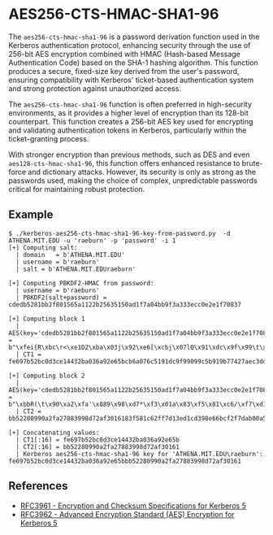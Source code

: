 # AES256-CTS-HMAC-SHA1-96

The `aes256-cts-hmac-sha1-96` is a password derivation function used in the Kerberos authentication protocol, enhancing security through the use of 256-bit AES encryption combined with HMAC (Hash-based Message Authentication Code) based on the SHA-1 hashing algorithm. This function produces a secure, fixed-size key derived from the user's password, ensuring compatibility with Kerberos' ticket-based authentication system and strong protection against unauthorized access.

The `aes256-cts-hmac-sha1-96` function is often preferred in high-security environments, as it provides a higher level of encryption than its 128-bit counterpart. This function creates a 256-bit AES key used for encrypting and validating authentication tokens in Kerberos, particularly within the ticket-granting process.

With stronger encryption than previous methods, such as DES and even `aes128-cts-hmac-sha1-96`, this function offers enhanced resistance to brute-force and dictionary attacks. However, its security is only as strong as the passwords used, making the choice of complex, unpredictable passwords critical for maintaining robust protection.

## 

## Example

```
$ ./kerberos-aes256-cts-hmac-sha1-96-key-from-password.py  -d ATHENA.MIT.EDU -u 'raeburn' -p 'password' -i 1
[+] Computing salt:
  | domain   = b'ATHENA.MIT.EDU'
  | username = b'raeburn'
  | salt = b'ATHENA.MIT.EDUraeburn'

[+] Computing PBKDF2-HMAC from password:
  | username = b'raeburn'
  | PBKDF2(salt+password) = cdedb5281bb2f801565a1122b25635150ad1f7a04bb9f3a333ecc0e2e1f70837

[+] Computing block 1
  | AES(key='cdedb5281bb2f801565a1122b25635150ad1f7a04bb9f3a333ecc0e2e1f70837').encrypt(KerberosConstant) = b"\xfei{R\xbc\r<\xe1D2\xba\x03j\x92\xe6[\xcbj\x07lQ\x91\xdc\x9f\x99\t\x9c[\x91\x9bwBz\xec=\xd55\x15\xff\xcb\x83'`\xb3y\x19\x1a\xaa"
  | CT1 = fe697b52bc0d3ce14432ba036a92e65bcb6a076c5191dc9f99099c5b919b77427aec3dd53515ffcb832760b379191aaa

[+] Computing block 2
  | AES(key='cdedb5281bb2f801565a1122b25635150ad1f7a04bb9f3a333ecc0e2e1f70837').encrypt(CT1) = b"\xbbR(\t\x90\xa2\xfa'\x889\x98\xd7*\xf3\x01a\x83\xf5\x81\xc6/\xf7\xd1>\xd1\xcd9\x8ef\xbc\xf2\xf7\xda\xb0\nR\xc5\x8e\xdf\x1a!\xe5%\x17W\xe3\x19b\xc5\x19\x90\xeb\x1a\xd5d\xf1\x95\x01z\xe2\\\x01\x02\xaa"
  | CT2 = bb52280990a2fa27883998d72af3016183f581c62ff7d13ed1cd398e66bcf2f7dab00a52c58edf1a21e5251757e31962c51990eb1ad564f195017ae25c0102aa

[+] Concatenating values:
  | CT1[:16] = fe697b52bc0d3ce14432ba036a92e65b
  | CT2[:16] = bb52280990a2fa27883998d72af30161
  | Kerberos aes256-cts-hmac-sha1-96 key for 'ATHENA.MIT.EDU\raeburn': fe697b52bc0d3ce14432ba036a92e65bbb52280990a2fa27883998d72af30161
```

## References
 - [RFC3961 - Encryption and Checksum Specifications for Kerberos 5](https://datatracker.ietf.org/doc/html/rfc3961)
 - [RFC3962 - Advanced Encryption Standard (AES) Encryption for Kerberos 5](https://datatracker.ietf.org/doc/html/rfc3962)


 